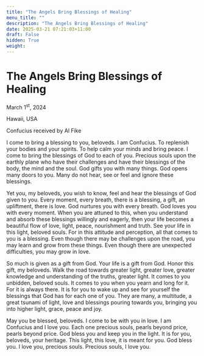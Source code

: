 ```yaml
---
title: "The Angels Bring Blessings of Healing"
menu_title: ""
description: "The Angels Bring Blessings of Healing"
date: 2025-03-21 07:21:03+11:00
draft: False
hidden: True
weight:
---
```

# The Angels Bring Blessings of Healing

March 1<sup>st</sup>, 2024

Hawaii, USA

Confucius received by Al Fike

I come to bring a blessing to you, beloveds. I am Confucius. To replenish your bodies and your spirits. To help calm your minds and bring peace. I come to bring the blessings of God to each of you. Precious souls upon the earthly plane who have their challenges and have their blessings of the body, the mind and the soul. God gifts you with many things. God opens many doors to you. Many do not hear, see or feel and ignore these blessings.

Yet you, my beloveds, you wish to know, feel and hear the blessings of God given to you.  Every moment, every breath, there is a blessing, a gift, an upliftment, there is love. God nurtures you with every breath. God loves you with every moment. When you are attuned to this, when you understand and absorb these blessings willingly and eagerly, then your life becomes a beautiful flow of love, light, peace, nourishment and truth. See your life in this light, beloved souls. For in this attitude and perception, all that comes to you is a blessing. Even though there may be challenges upon the road, you may learn and grow from these things. Even though there are unexpected difficulties, you may grow in love.

So much is given as a gift from God. Your life is a gift from God. Honor this gift, my beloveds. Walk the road towards greater light, greater love, greater knowledge and understanding of the truths, greater light. It comes to you unbidden, beloved souls. It comes to you when you yearn and long for it. For it is always there. It is for you to wake up and see for yourself the blessings that God has for each one of you. They are many, a multitude, a great tsunami of light, love and blessings pouring towards you, bringing you into higher light, grace, peace and joy.

May you be blessed, beloveds. I come to be with you in love. I am Confucius and I love you. Each one precious souls, pearls beyond price, pearls beyond price. God bless you and keep you in the light. It is for you, beloveds, your heritage. This light, this love, it is meant for you. God bless you. I love you, precious souls. Precious souls, I love you.
